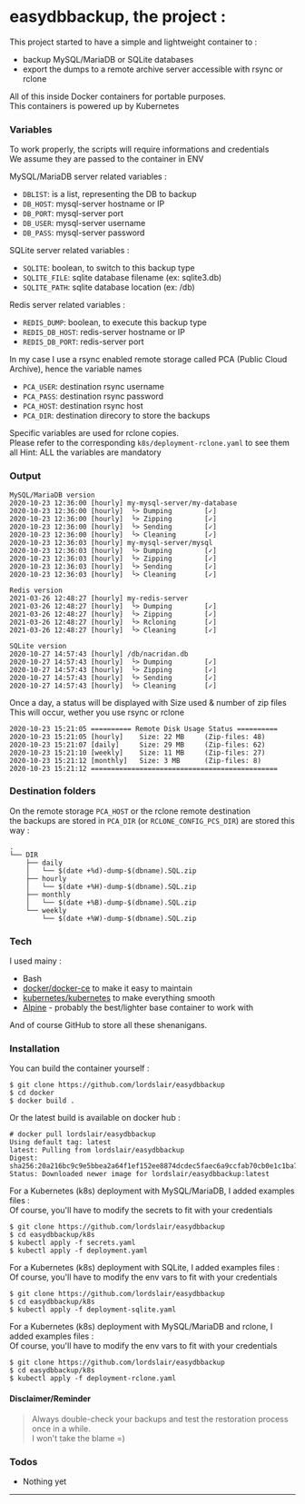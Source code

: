 # easydbbackup, the project :

This project started to have a simple and lightweight container to :
- backup MySQL/MariaDB or SQLite databases
- export the dumps to a remote archive server accessible with rsync or rclone

All of this inside Docker containers for portable purposes.  
This containers is powered up by Kubernetes

### Variables

To work properly, the scripts will require informations and credentials  
We assume they are passed to the container in ENV

MySQL/MariaDB server related variables :
- `DBLIST`: is a list, representing the DB to backup
- `DB_HOST`: mysql-server hostname or IP
- `DB_PORT`: mysql-server port
- `DB_USER`: mysql-server username
- `DB_PASS`: mysql-server password

SQLite server related variables :
- `SQLITE`: boolean, to switch to this backup type
- `SQLITE_FILE`: sqlite database filename (ex: sqlite3.db)
- `SQLITE_PATH`: sqlite database location (ex: /db)

Redis server related variables :
- `REDIS_DUMP`: boolean, to execute this backup type
- `REDIS_DB_HOST`: redis-server hostname or IP
- `REDIS_DB_PORT`: redis-server port

In my case I use a rsync enabled remote storage called PCA (Public Cloud Archive), hence the variable names

- `PCA_USER`: destination rsync username
- `PCA_PASS`: destination rsync password
- `PCA_HOST`: destination rsync host
- `PCA_DIR`: destination direcory to store the backups

Specific variables are used for rclone copies.  
Please refer to the corresponding `k8s/deployment-rclone.yaml` to see them all
Hint: ALL the variables are mandatory

### Output

```
MySQL/MariaDB version
2020-10-23 12:36:00 [hourly] my-mysql-server/my-database
2020-10-23 12:36:00 [hourly]  └> Dumping        [✓]
2020-10-23 12:36:00 [hourly]  └> Zipping        [✓]
2020-10-23 12:36:00 [hourly]  └> Sending        [✓]
2020-10-23 12:36:00 [hourly]  └> Cleaning       [✓]
2020-10-23 12:36:03 [hourly] my-mysql-server/mysql
2020-10-23 12:36:03 [hourly]  └> Dumping        [✓]
2020-10-23 12:36:03 [hourly]  └> Zipping        [✓]
2020-10-23 12:36:03 [hourly]  └> Sending        [✓]
2020-10-23 12:36:03 [hourly]  └> Cleaning       [✓]

Redis version
2021-03-26 12:48:27 [hourly] my-redis-server
2021-03-26 12:48:27 [hourly]  └> Dumping        [✓]
2021-03-26 12:48:27 [hourly]  └> Zipping        [✓]
2021-03-26 12:48:27 [hourly]  └> Rcloning       [✓]
2021-03-26 12:48:27 [hourly]  └> Cleaning       [✓]

SQLite version
2020-10-27 14:57:43 [hourly] /db/nacridan.db
2020-10-27 14:57:43 [hourly]  └> Dumping        [✓]
2020-10-27 14:57:43 [hourly]  └> Zipping        [✓]
2020-10-27 14:57:43 [hourly]  └> Sending        [✓]
2020-10-27 14:57:43 [hourly]  └> Cleaning       [✓]
```

Once a day, a status will be displayed with Size used & number of zip files  
This will occur, wether you use rsync or rclone
```
2020-10-23 15:21:05 ========== Remote Disk Usage Status ==========
2020-10-23 15:21:05 [hourly]    Size: 22 MB     (Zip-files: 48)
2020-10-23 15:21:07 [daily]     Size: 29 MB     (Zip-files: 62)
2020-10-23 15:21:10 [weekly]    Size: 11 MB     (Zip-files: 27)
2020-10-23 15:21:12 [monthly]   Size: 3 MB      (Zip-files: 8)
2020-10-23 15:21:12 ==============================================
```

### Destination folders

On the remote storage `PCA_HOST` or the rclone remote destination  
the backups are stored in `PCA_DIR` (or `RCLONE_CONFIG_PCS_DIR`) are stored this way :

```
.
└── DIR
    ├── daily
    │   └── $(date +%d)-dump-$(dbname).SQL.zip
    ├── hourly
    │   └── $(date +%H)-dump-$(dbname).SQL.zip
    ├── monthly
    │   └── $(date +%B)-dump-$(dbname).SQL.zip
    └── weekly
        └── $(date +%W)-dump-$(dbname).SQL.zip
```

### Tech

I used mainy :

* Bash
* [docker/docker-ce][docker] to make it easy to maintain
* [kubernetes/kubernetes][kubernetes] to make everything smooth
* [Alpine][alpine] - probably the best/lighter base container to work with

And of course GitHub to store all these shenanigans.

### Installation

You can build the container yourself :
```
$ git clone https://github.com/lordslair/easydbbackup
$ cd docker
$ docker build .
```

Or the latest build is available on docker hub :
```
# docker pull lordslair/easydbbackup
Using default tag: latest
latest: Pulling from lordslair/easydbbackup
Digest: sha256:20a216bc9c9e5bbea2a64f1ef152ee8874dcdec5faec6a9ccfab70cb0e1c1ba7
Status: Downloaded newer image for lordslair/easydbbackup:latest
```

For a Kubernetes (k8s) deployment with MySQL/MariaDB, I added examples files :  
Of course, you'll have to modify the secrets to fit with your credentials
```
$ git clone https://github.com/lordslair/easydbbackup
$ cd easydbbackup/k8s
$ kubectl apply -f secrets.yaml
$ kubectl apply -f deployment.yaml
```

For a Kubernetes (k8s) deployment with SQLite, I added examples files :  
Of course, you'll have to modify the env vars to fit with your credentials
```
$ git clone https://github.com/lordslair/easydbbackup
$ cd easydbbackup/k8s
$ kubectl apply -f deployment-sqlite.yaml
```

For a Kubernetes (k8s) deployment with MySQL/MariaDB and rclone, I added examples files :  
Of course, you'll have to modify the env vars to fit with your credentials
```
$ git clone https://github.com/lordslair/easydbbackup
$ cd easydbbackup/k8s
$ kubectl apply -f deployment-rclone.yaml
```

#### Disclaimer/Reminder

> Always double-check your backups and test the restoration process once in a while.  
> I won't take the blame =)  

### Todos

 - Nothing yet

---
   [kubernetes]: <https://github.com/kubernetes/kubernetes>
   [docker]: <https://github.com/docker/docker-ce>
   [alpine]: <https://github.com/alpinelinux>
